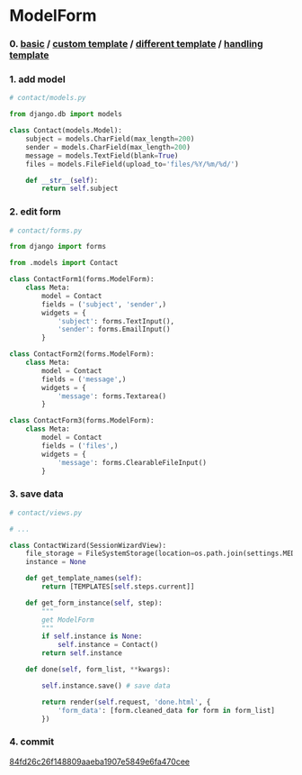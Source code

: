 # ModelForm


### 0. [basic](../example1/) / [custom template](../example2/) / [different template](../example3/) / [handling template](../example4/)


### 1. add model

``` python
# contact/models.py

from django.db import models

class Contact(models.Model):
    subject = models.CharField(max_length=200)
    sender = models.CharField(max_length=200)
    message = models.TextField(blank=True)
    files = models.FileField(upload_to='files/%Y/%m/%d/')

    def __str__(self):
        return self.subject
```


### 2. edit form

``` python
# contact/forms.py

from django import forms

from .models import Contact

class ContactForm1(forms.ModelForm):
    class Meta:
        model = Contact
        fields = ('subject', 'sender',)
        widgets = {
            'subject': forms.TextInput(),
            'sender': forms.EmailInput()
        }

class ContactForm2(forms.ModelForm):
    class Meta:
        model = Contact
        fields = ('message',)
        widgets = {
            'message': forms.Textarea()
        }

class ContactForm3(forms.ModelForm):
    class Meta:
        model = Contact
        fields = ('files',)
        widgets = {
            'message': forms.ClearableFileInput()
        }
```


### 3. save data

``` python
# contact/views.py

# ...

class ContactWizard(SessionWizardView):
    file_storage = FileSystemStorage(location=os.path.join(settings.MEDIA_ROOT, 'files_temp'))
    instance = None

    def get_template_names(self):
        return [TEMPLATES[self.steps.current]]

    def get_form_instance(self, step):
        """
        get ModelForm
        """
        if self.instance is None:
            self.instance = Contact()
        return self.instance

    def done(self, form_list, **kwargs):

        self.instance.save() # save data

        return render(self.request, 'done.html', {
            'form_data': [form.cleaned_data for form in form_list]
        })
```


### 4. commit

[84fd26c26f148809aaeba1907e5849e6fa470cee](https://github.com/mittya/django-formwizard-examples/commit/84fd26c26f148809aaeba1907e5849e6fa470cee)
